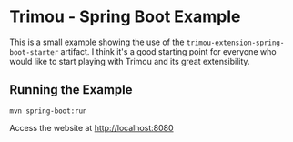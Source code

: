 # Trimou - Spring Boot Example

This is a small example showing the use of the `trimou-extension-spring-boot-starter` artifact. I think it's a good
starting point for everyone who would like to start playing with Trimou and its great extensibility.

## Running the Example

    mvn spring-boot:run

Access the website at [http://localhost:8080](http://localhost:8080)